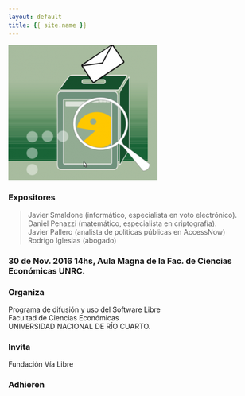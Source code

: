 ```yaml
---
layout: default
title: {{ site.name }}
---
```


![](./img/evoto.png)

### Expositores

> Javier Smaldone (informático, especialista en voto electrónico).  
> Daniel Penazzi (matemático, especialista en criptografía).  
> Javier Pallero (analista de políticas públicas en AccessNow)  
> Rodrigo Iglesias (abogado)  

### 30 de Nov. 2016 14hs, Aula Magna de la Fac. de Ciencias Económicas UNRC.

### Organiza

Programa de difusión y uso del Software Libre  
Facultad de Ciencias Económicas  
UNIVERSIDAD NACIONAL DE RÍO CUARTO.

### Invita
Fundación Vía Libre

### Adhieren
